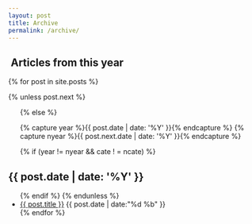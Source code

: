 ```yaml
---
layout: post
title: Archive
permalink: /archive/
---
```


<section id="archive">
<h2><i class="fa fa-file-archive-o"></i>&nbsp;Articles from this year</h2>

{% for post in site.posts %}

  {% unless post.next %}
  <ul class="this">
  {% else %}

  {% capture year %}{{ post.date | date: '%Y' }}{% endcapture %}
  {% capture nyear %}{{ post.next.date | date: '%Y' }}{% endcapture %}


  {% if (year != nyear && cate ! = ncate) %}

  </ul>
  <h2>{{ post.date | date: '%Y' }}</h2>
  <ul class="past">
  {% endif %}
  {% endunless %}
 <li class="arch-list"><a href="{{site.baseurl}}{{ post.url }}">{{ post.title }}</a>&nbsp;<time>{{ post.date | date:"%d %b" }}</time></li>
{% endfor %}
  </ul>
</section>
